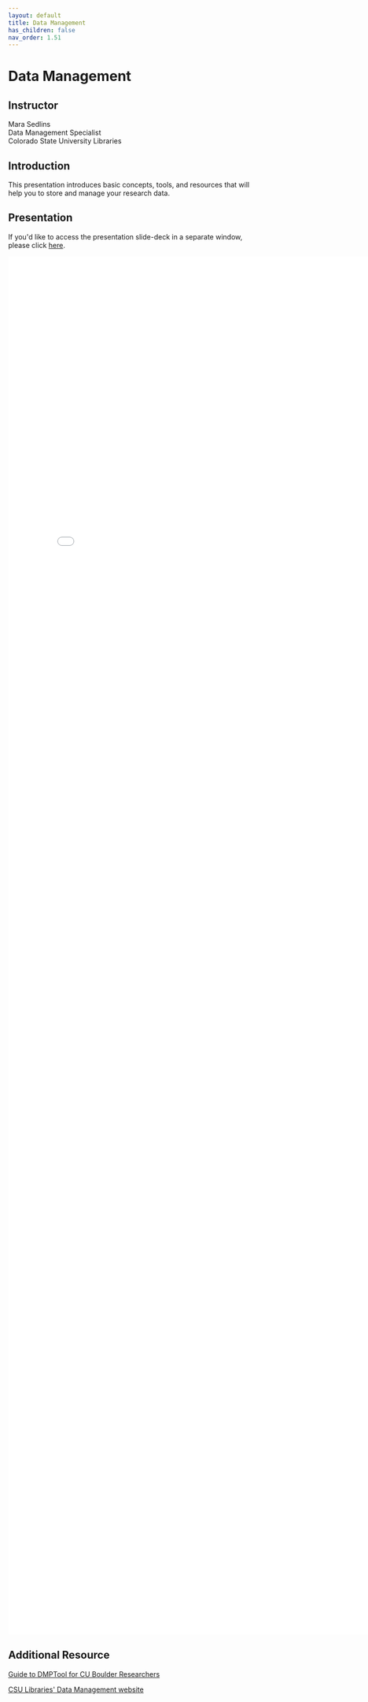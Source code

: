 ```yaml
---
layout: default
title: Data Management
has_children: false
nav_order: 1.51
---
```


# Data Management

## Instructor
Mara Sedlins\
Data Management Specialist\
Colorado State University Libraries

## Introduction

This presentation introduces basic concepts, tools, and resources that will help you to store and manage your research data. 

## Presentation

If you'd like to access the presentation slide-deck in a separate window, please click [here](data_management/MSedlins_RDM_2025-01-08.pdf).

<iframe src="data_management/MSedlins_RDM_2025-01-08.pdf" style="width: 800px; height: 2800px;" frameBorder="0"></iframe>


## Additional Resource

[Guide to DMPTool for CU Boulder Researchers](https://cu-boulder-crdds.github.io/dmptool_guide/)

[CSU Libraries' Data Management website](https://lib.colostate.edu/services/data-management/)
